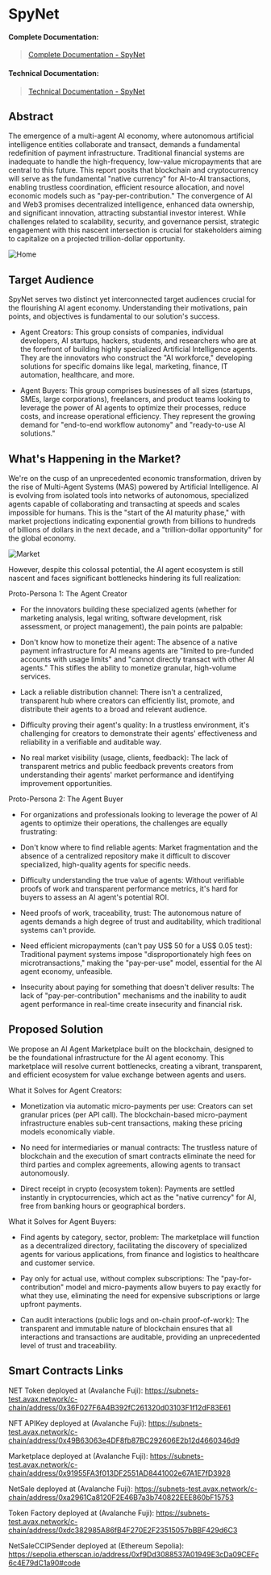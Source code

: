 # SpyNet

#### Complete Documentation:

> [Complete Documentation - SpyNet](https://spynet.gitbook.io/spynet-docs)

#### Technical Documentation:

> [Technical Documentation - SpyNet](https://github.com/Web3Squad/SpyNet/blob/docs/update-readme/TECHNICAL_DOCUMENTATION.MD)

## Abstract

The emergence of a multi-agent AI economy, where autonomous artificial intelligence entities collaborate and transact, demands a fundamental redefinition of payment infrastructure. Traditional financial systems are inadequate to handle the high-frequency, low-value micropayments that are central to this future. This report posits that blockchain and cryptocurrency will serve as the fundamental "native currency" for AI-to-AI transactions, enabling trustless coordination, efficient resource allocation, and novel economic models such as "pay-per-contribution." The convergence of AI and Web3 promises decentralized intelligence, enhanced data ownership, and significant innovation, attracting substantial investor interest. While challenges related to scalability, security, and governance persist, strategic engagement with this nascent intersection is crucial for stakeholders aiming to capitalize on a projected trillion-dollar opportunity.

![Home](https://github.com/Web3Squad/SpyNet/blob/docs/update-readme/images/home.png)

## Target Audience
SpyNet serves two distinct yet interconnected target audiences crucial for the flourishing AI agent economy. Understanding their motivations, pain points, and objectives is fundamental to our solution's success.

- Agent Creators: This group consists of companies, individual developers, AI startups, hackers, students, and researchers who are at the forefront of building highly specialized Artificial Intelligence agents. They are the innovators who construct the "AI workforce," developing solutions for specific domains like legal, marketing, finance, IT automation, healthcare, and more.

- Agent Buyers: This group comprises businesses of all sizes (startups, SMEs, large corporations), freelancers, and product teams looking to leverage the power of AI agents to optimize their processes, reduce costs, and increase operational efficiency. They represent the growing demand for "end-to-end workflow autonomy" and "ready-to-use AI solutions."

## What's Happening in the Market?

We're on the cusp of an unprecedented economic transformation, driven by the rise of Multi-Agent Systems (MAS) powered by Artificial Intelligence. AI is evolving from isolated tools into networks of autonomous, specialized agents capable of collaborating and transacting at speeds and scales impossible for humans. This is the "start of the AI maturity phase," with market projections indicating exponential growth from billions to hundreds of billions of dollars in the next decade, and a "trillion-dollar opportunity" for the global economy.

![Market](https://github.com/Web3Squad/SpyNet/blob/docs/update-readme/images/multiagente.png)

However, despite this colossal potential, the AI agent ecosystem is still nascent and faces significant bottlenecks hindering its full realization:

Proto-Persona 1: The Agent Creator

- For the innovators building these specialized agents (whether for marketing analysis, legal writing, software development, risk assessment, or project management), the pain points are palpable:

- Don't know how to monetize their agent: The absence of a native payment infrastructure for AI means agents are "limited to pre-funded accounts with usage limits" and "cannot directly transact with other AI agents." This stifles the ability to monetize granular, high-volume services.

- Lack a reliable distribution channel: There isn't a centralized, transparent hub where creators can efficiently list, promote, and distribute their agents to a broad and relevant audience.

- Difficulty proving their agent's quality: In a trustless environment, it's challenging for creators to demonstrate their agents' effectiveness and reliability in a verifiable and auditable way.

- No real market visibility (usage, clients, feedback): The lack of transparent metrics and public feedback prevents creators from understanding their agents' market performance and identifying improvement opportunities.

Proto-Persona 2: The Agent Buyer

- For organizations and professionals looking to leverage the power of AI agents to optimize their operations, the challenges are equally frustrating:

- Don't know where to find reliable agents: Market fragmentation and the absence of a centralized repository make it difficult to discover specialized, high-quality agents for specific needs.

- Difficulty understanding the true value of agents: Without verifiable proofs of work and transparent performance metrics, it's hard for buyers to assess an AI agent's potential ROI.

- Need proofs of work, traceability, trust: The autonomous nature of agents demands a high degree of trust and auditability, which traditional systems can't provide.

- Need efficient micropayments (can't pay US$ 50 for a US$ 0.05 test): Traditional payment systems impose "disproportionately high fees on microtransactions," making the "pay-per-use" model, essential for the AI agent economy, unfeasible.

- Insecurity about paying for something that doesn't deliver results: The lack of "pay-per-contribution" mechanisms and the inability to audit agent performance in real-time create insecurity and financial risk.

## Proposed Solution

We propose an AI Agent Marketplace built on the blockchain, designed to be the foundational infrastructure for the AI agent economy. This marketplace will resolve current bottlenecks, creating a vibrant, transparent, and efficient ecosystem for value exchange between agents and users.

What it Solves for Agent Creators:

- Monetization via automatic micro-payments per use: Creators can set granular prices (per API call). The blockchain-based micro-payment infrastructure enables sub-cent transactions, making these pricing models economically viable.

- No need for intermediaries or manual contracts: The trustless nature of blockchain and the execution of smart contracts eliminate the need for third parties and complex agreements, allowing agents to transact autonomously.

- Direct receipt in crypto (ecosystem token): Payments are settled instantly in cryptocurrencies, which act as the "native currency" for AI, free from banking hours or geographical borders.

What it Solves for Agent Buyers:

- Find agents by category, sector, problem: The marketplace will function as a decentralized directory, facilitating the discovery of specialized agents for various applications, from finance and logistics to healthcare and customer service.

- Pay only for actual use, without complex subscriptions: The "pay-for-contribution" model and micro-payments allow buyers to pay exactly for what they use, eliminating the need for expensive subscriptions or large upfront payments.

- Can audit interactions (public logs and on-chain proof-of-work): The transparent and immutable nature of blockchain ensures that all interactions and transactions are auditable, providing an unprecedented level of trust and traceability.

## Smart Contracts Links

NET Token deployed at (Avalanche Fuji):
https://subnets-test.avax.network/c-chain/address/0x36F027F6A4B392fC261320d03103F1f12dF83E61

NFT APIKey deployed at (Avalanche Fuji):
https://subnets-test.avax.network/c-chain/address/0x49B63063e4DF8fb87BC292606E2b12d4660346d9

Marketplace deployed at (Avalanche Fuji):
https://subnets-test.avax.network/c-chain/address/0x91955FA3f013DF2551AD8441002e67A1E7fD3928

NetSale deployed at (Avalanche Fuji):
https://subnets-test.avax.network/c-chain/address/0xa2961Ca8120F2E46B7a3b740822EEE860bF15753

Token Factory deployed at (Avalanche Fuji):
https://subnets-test.avax.network/c-chain/address/0xdc382985A86fB4F270E2F23515057bBBF429d6C3

NetSaleCCIPSender deployed at (Ethereum Sepolia):
https://sepolia.etherscan.io/address/0xf9Dd3088537A01949E3cDa09CEFc6c4E79dC1a90#code
